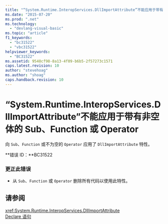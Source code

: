 ```yaml
---
title: "“System.Runtime.InteropServices.DllImportAttribute”不能应用于带有非空体的 Sub、Function 或 Operator | Microsoft Docs"
ms.date: "2015-07-20"
ms.prod: ".net"
ms.technology: 
  - "devlang-visual-basic"
ms.topic: "article"
f1_keywords: 
  - "bc31522"
  - "vbc31522"
helpviewer_keywords: 
  - "BC31522"
ms.assetid: 9548cf98-8a13-4f09-b6b5-2f57273c1571
caps.latest.revision: 10
author: "stevehoag"
ms.author: "shoag"
caps.handback.revision: 10
---
```

# “System.Runtime.InteropServices.DllImportAttribute”不能应用于带有非空体的 Sub、Function 或 Operator
向 `Sub`、`Function` 或不为空的 `Operator` 应用了 `DllImportAttribute` 特性。  
  
 **错误 ID：**BC31522  
  
### 更正此错误  
  
-   从 `Sub`、`Function` 或 `Operator` 删除所有代码以使用此特性。  
  
## 请参阅  
 <xref:System.Runtime.InteropServices.DllImportAttribute>   
 [Declare 语句](../../visual-basic/language-reference/statements/declare-statement.md)